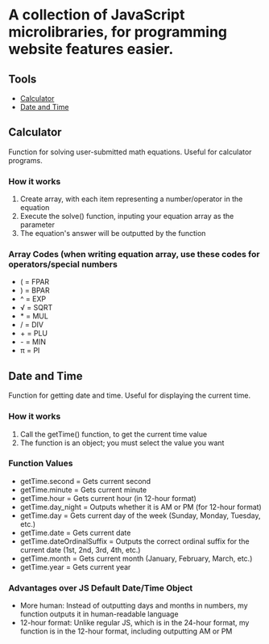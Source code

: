<h1>A collection of JavaScript microlibraries, for programming website features easier.</h1>
<h2>Tools</h2>
<ul>
  <li><a href="#calc">Calculator</a></li>
  <li><a href="#dt">Date and Time</a></li>
</ul>
<h2 id="calc">Calculator</h2>
Function for solving user-submitted math equations. Useful for calculator programs.
<h3>How it works</h3>
<ol>
  <li>Create array, with each item representing a number/operator in the equation</li>
  <li>Execute the solve() function, inputing your equation array as the parameter</li>
  <li>The equation's answer will be outputted by the function</li>
</ol>
<h3>Array Codes (when writing equation array, use these codes for operators/special numbers</h3>
<ul>
  <li>( = FPAR</li>
  <li>) = BPAR</li>
  <li>^ = EXP</li>
  <li>√ = SQRT</li>
  <li>* = MUL</li>
  <li>/ = DIV</li>
  <li>+ = PLU</li>
  <li>- = MIN</li>
  <li>π = PI</li>
</ul>
<h2 id="dt">Date and Time</h2>
Function for getting date and time. Useful for displaying the current time.
<h3>How it works</h3>
<ol>
  <li>Call the getTime() function, to get the current time value</li>
  <li>The function is an object; you must select the value you want
</ol>
<h3>Function Values</h3>
<ul>
  <li>getTime.second = Gets current second</li>
  <li>getTime.minute = Gets current minute</li>
  <li>getTime.hour = Gets current hour (in 12-hour format)</li>
  <li>getTime.day_night = Outputs whether it is AM or PM (for 12-hour format)</li>
  <li>getTime.day = Gets current day of the week (Sunday, Monday, Tuesday, etc.)</li>
  <li>getTime.date = Gets current date</li>
  <li>getTime.dateOrdinalSuffix = Outputs the correct ordinal suffix for the current date (1st, 2nd, 3rd, 4th, etc.)</li>
  <li>getTime.month = Gets current month (January, February, March, etc.)</li>
  <li>getTime.year = Gets current year</li>
</ul>
<h3>Advantages over JS Default Date/Time Object</h3>
<ul>
  <li>More human: Instead of outputting days and months in numbers, my function outputs it in human-readable language</li>
  <li>12-hour format: Unlike regular JS, which is in the 24-hour format, my function is in the 12-hour format, including outputting AM or PM</li>
</ul>
